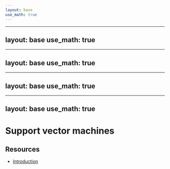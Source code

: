 ```yaml
---
layout: base
use_math: true
---
```

---
layout: base
use_math: true
---
---
layout: base
use_math: true
---
---
layout: base
use_math: true
---
---
layout: base
use_math: true
---

# Support vector machines

## Resources
- [Introduction](https://www.med.nyu.edu/chibi/sites/default/files/chibi/Final.pdf)
